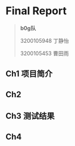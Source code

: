 # Final Report

> **b0g队**
>
> 3200105948 丁静怡
>
> 3200105453 曹田雨

## Ch1 项目简介





## Ch2 





## Ch3 测试结果







## Ch4 

